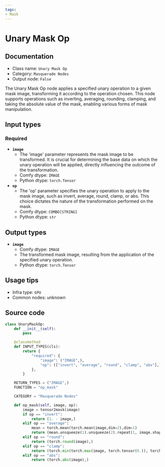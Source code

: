```yaml
---
tags:
- Mask
---
```


# Unary Mask Op
## Documentation
- Class name: `Unary Mask Op`
- Category: `Masquerade Nodes`
- Output node: `False`

The Unary Mask Op node applies a specified unary operation to a given mask image, transforming it according to the operation chosen. This node supports operations such as inverting, averaging, rounding, clamping, and taking the absolute value of the mask, enabling various forms of mask manipulation.
## Input types
### Required
- **`image`**
    - The 'image' parameter represents the mask image to be transformed. It is crucial for determining the base data on which the unary operation will be applied, directly influencing the outcome of the transformation.
    - Comfy dtype: `IMAGE`
    - Python dtype: `torch.Tensor`
- **`op`**
    - The 'op' parameter specifies the unary operation to apply to the mask image, such as invert, average, round, clamp, or abs. This choice dictates the nature of the transformation performed on the mask.
    - Comfy dtype: `COMBO[STRING]`
    - Python dtype: `str`
## Output types
- **`image`**
    - Comfy dtype: `IMAGE`
    - The transformed mask image, resulting from the application of the specified unary operation.
    - Python dtype: `torch.Tensor`
## Usage tips
- Infra type: `GPU`
- Common nodes: unknown


## Source code
```python
class UnaryMaskOp:
    def __init__(self):
        pass

    @classmethod
    def INPUT_TYPES(cls):
        return {
            "required": {
                "image": ("IMAGE",),
                "op": (["invert", "average", "round", "clamp", "abs"],),
            },
        }

    RETURN_TYPES = ("IMAGE",)
    FUNCTION = "op_mask"

    CATEGORY = "Masquerade Nodes"

    def op_mask(self, image, op):
        image = tensor2mask(image)
        if op == "invert":
            return (1. - image,)
        elif op == "average":
            mean = torch.mean(torch.mean(image,dim=2),dim=1)
            return (mean.unsqueeze(1).unsqueeze(2).repeat(1, image.shape[1], image.shape[2]),)
        elif op == "round":
            return (torch.round(image),)
        elif op == "clamp":
            return (torch.min(torch.max(image, torch.tensor(0.)), torch.tensor(1.)),)
        elif op == "abs":
            return (torch.abs(image),)

```
